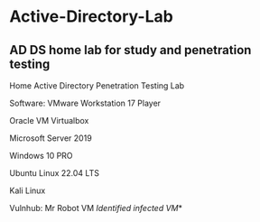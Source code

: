 # Active-Directory-Lab <br/>
## AD DS home lab for study and penetration testing 
Home Active Directory Penetration Testing Lab

Software:
VMware Workstation 17 Player 

Oracle VM Virtualbox

Microsoft Server 2019

Windows 10 PRO

Ubuntu Linux 22.04 LTS

Kali Linux

Vulnhub: Mr Robot VM *Identified infected VM**

